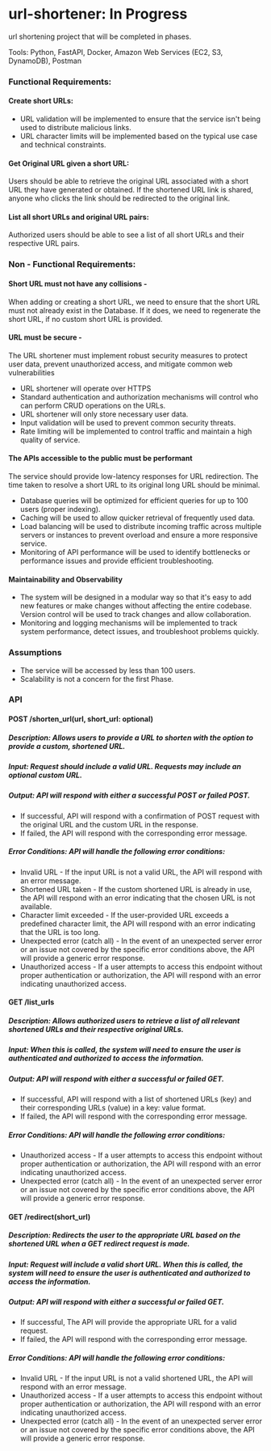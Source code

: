 # url-shortener: In Progress
url shortening project that will be completed in phases. 

Tools: Python, FastAPI, Docker, Amazon Web Services (EC2, S3, DynamoDB), Postman


### Functional Requirements:
#### Create short URLs: 
- URL validation will be implemented to ensure that the service isn't being used to distribute malicious links.
- URL character limits will be implemented based on the typical use case and technical constraints.
#### Get Original URL given a short URL: 
Users should be able to retrieve the original URL associated with a short URL they have generated or obtained. If the shortened URL link is shared, anyone who clicks the link should be redirected to the original link. 
#### List all short URLs and original URL pairs: 
Authorized users should be able to see a list of all short URLs and their respective URL pairs.

### Non - Functional Requirements:
#### Short URL must not have any collisions - 
When adding or creating a short URL, we need to ensure that the short URL must not already exist in the Database. If it does, we need to regenerate the short URL, if no custom short URL is provided.
#### URL must be secure - 
The URL shortener must implement robust security measures to protect user data, prevent unauthorized access, and mitigate common web vulnerabilities
- URL shortener will operate over HTTPS
- Standard authentication and authorization mechanisms will control who can perform CRUD operations on the URLs.
- URL shortener will only store necessary user data.
- Input validation will be used to prevent common security threats.
- Rate limiting will be implemented to control traffic and maintain a high quality of service.
#### The APIs accessible to the public must be performant
The service should provide low-latency responses for URL redirection. The time taken to resolve a short URL to its original long URL should be minimal.
- Database queries will be optimized for efficient queries for up to 100 users (proper indexing).
- Caching will be used to allow quicker retrieval of frequently used data.
- Load balancing will be used to distribute incoming traffic across multiple servers or instances to prevent overload and ensure a more responsive service.
- Monitoring of API performance will be used to identify bottlenecks or performance issues and provide efficient troubleshooting.
#### Maintainability and Observability 
- The system will be designed in a modular way so that it's easy to add new features or make changes without affecting the entire codebase.
Version control will be used to track changes and allow collaboration.
- Monitoring and logging mechanisms will be implemented  to track system performance, detect issues, and troubleshoot problems quickly.

### Assumptions
- The service will be accessed by less than 100 users.
- Scalability is not a concern for the first Phase.


### API
#### ​POST /shorten_url(url, short_url: optional)
##### Description: Allows users to provide a URL to shorten with the option to provide a custom, shortened URL.

##### Input: Request should include a valid URL. Requests may include an optional custom URL. 
##### Output: API will respond with either a successful POST or failed POST.
- If successful, API will respond with a confirmation of POST request with the original URL and the custom URL in the response. 
- If failed, the API will respond with the corresponding error message. 

##### Error Conditions: API will handle the following error conditions:
- Invalid URL - If the input URL is not a valid URL, the API will respond with an error message.
- Shortened URL taken - If the custom shortened URL is already in use, the API will respond with an error indicating that the chosen URL is not available.
- Character limit exceeded - If the user-provided URL exceeds a predefined character limit, the API will respond with an error indicating that the URL is too long.
- Unexpected error (catch all) - In the event of an unexpected server error or an issue not covered by the specific error conditions above, the API will provide a generic error response.
- Unauthorized access - If a user attempts to access this endpoint without proper authentication or authorization, the API will respond with an error indicating unauthorized access.

#### GET /list_urls
##### Description: Allows authorized users to retrieve a list of all relevant shortened URLs and their respective original URLs. 

##### Input: When this is called, the system will need to ensure the user is authenticated and authorized to access the information.

##### Output: API will respond with either a successful or failed GET. 
- If successful, API will respond with a list of shortened URLs (key) and their corresponding URLs (value) in a key: value format.
- If failed, the API will respond with the corresponding error message. 

##### Error Conditions: API will handle the following error conditions:
- Unauthorized access - If a user attempts to access this endpoint without proper authentication or authorization, the API will respond with an error indicating unauthorized access.
- Unexpected error (catch all) - In the event of an unexpected server error or an issue not covered by the specific error conditions above, the API will provide a generic error response.

#### GET /redirect(short_url)
##### Description: Redirects the user to the appropriate URL based on the shortened URL when a GET redirect request is made.

##### Input: Request will include a valid short URL. When this is called, the system will need to ensure the user is authenticated and authorized to access the information.

##### Output: API will respond with either a successful or failed GET. 
- If successful, The API will provide the appropriate URL for a valid request.
- If failed, the API will respond with the corresponding error message.

##### Error Conditions: API will handle the following error conditions:
- Invalid URL - If the input URL is not a valid shortened URL, the API will respond with an error message.
- Unauthorized access - If a user attempts to access this endpoint without proper authentication or authorization, the API will respond with an error indicating unauthorized access.
- Unexpected error (catch all) - In the event of an unexpected server error or an issue not covered by the specific error conditions above, the API will provide a generic error response.

  
